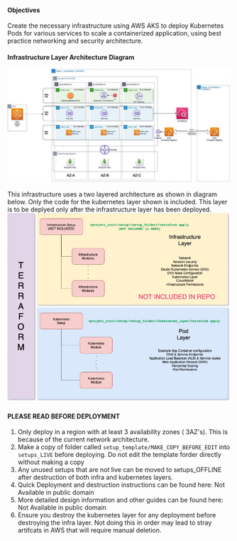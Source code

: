 #### Objectives
Create  the necessary infrastructure using AWS AKS to deploy Kubernetes Pods for various services to scale a containerized application, using best practice networking and security architecture.


#### Infrastructure Layer Architecture Diagram

![AWS Architecture Diagram](/infra_layer_architecture.jpg)

This infrastructure uses a two layered architecture as shown in diagram below. Only the code for the kubernetes layer shown is included. This layer is to be deplyed only after the infrastructure layer has been deployed.
![Terraforming example Design Architecture Diagram](/architecture_design.jpg)

#### PLEASE READ BEFORE DEPLOYMENT
1. Only deploy in a region with at least 3 availability zones ( 3AZ's).  This is because of the current network architecture. 
2. Make a copy of folder called  `setup_template/MAKE_COPY_BEFORE_EDIT` into  `setups_LIVE` before deploying. Do not edit the template forder directly without making a copy
3. Any unused setups that are not live can be moved to setups_OFFLINE after destruction of both infra and kubernetes layers.
4. Quick Deployment and destruction instructions can be found here: Not Available in public domain
5. More detailed design information and other guides can be found here:
Not Available in public domain
6. Ensure you destroy the kubernetes layer for any deployment before destroying the infra layer. Not doing this in order may lead to stray artifcats in AWS that will require manual deletion.
